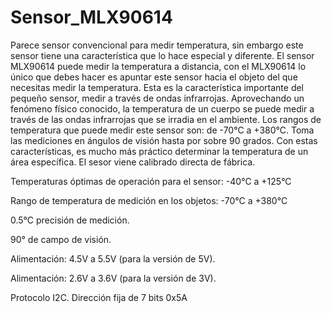 # Sensor_MLX90614
Parece sensor convencional para medir temperatura, sin embargo este sensor tiene una característica que lo hace especial y diferente. 
El sensor MLX90614 puede medir la temperatura a distancia, con el MLX90614 lo único que debes hacer es apuntar este sensor hacia el objeto del que necesitas medir la temperatura.
Esta es la característica importante del pequeño sensor, medir a través de ondas infrarrojas. Aprovechando un fenómeno físico conocido, la temperatura de un cuerpo se puede medir a través de las ondas infrarrojas que se irradia en el ambiente.
Los rangos de temperatura que puede medir este sensor son: de -70°C a +380°C.
Toma las mediciones en ángulos de visión hasta por sobre 90 grados.
Con estas características, es mucho más práctico determinar la temperatura de un área específica.
El sesor viene calibrado directa de fábrica.

Temperaturas óptimas de operación para el sensor: -40°C a +125°C

Rango de temperatura de medición en los objetos: -70°C a +380°C 

0.5°C precisión de medición.

90° de campo de visión.

Alimentación: 4.5V a 5.5V (para la versión de 5V).

Alimentación: 2.6V a 3.6V (para la versión de 3V).

Protocolo I2C. Dirección fija de 7 bits 0x5A

